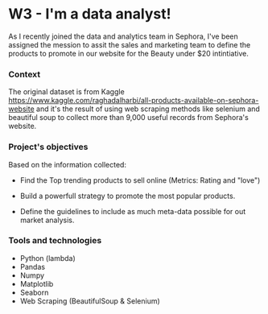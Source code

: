 
# W3 - I'm a data analyst!

As I recently joined the data and analytics team in Sephora, I've been assigned the mession to assit the sales and marketing team to define the products to promote in our website for the Beauty under $20 intintiative. 

### Context

The original dataset is from Kaggle https://www.kaggle.com/raghadalharbi/all-products-available-on-sephora-website and it's the result of using web scraping methods like selenium and beautiful soup to collect more than 9,000 useful records from Sephora's website.


### Project's objectives

Based on the information collected:

- Find the Top trending products to sell online (Metrics: Rating and "love")

- Build a powerfull strategy to promote the most popular products.

- Define the guidelines to include as much meta-data possible for out market analysis.

### Tools and technologies

- Python (lambda)
- Pandas 
- Numpy 
- Matplotlib
- Seaborn
- Web Scraping (BeautifulSoup & Selenium)





